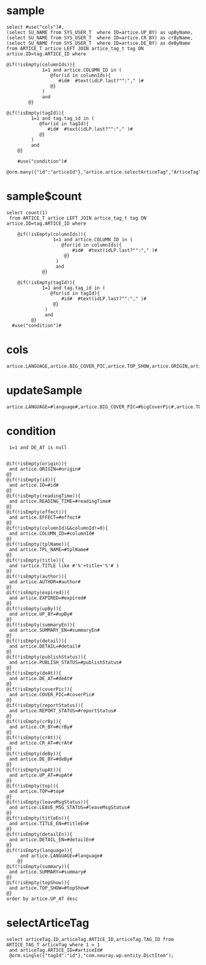 sample
===

	select #use("cols")#,
	(select SU_NAME from SYS_USER_T  where ID=artice.UP_BY) as upByName,
	(select SU_NAME from SYS_USER_T  where ID=artice.CR_BY) as crByName,
	(select SU_NAME from SYS_USER_T  where ID=artice.DE_BY) as deByName 
	from ARTICE_T artice LEFT JOIN artice_tag_t tag ON artice.ID=tag.ARTICE_ID where 
	
	@if(!isEmpty(columnIds)){
            	 1=1 and artice.COLUMN_ID in (
            	    @for(id in columnIds){
                       #id#  #text(idLP.last?"":"," )#
                    @}
                 )
                 and
            @}
	
	@if(!isEmpty(tagId)){
        	 1=1 and tag.tag_id in (
        	    @for(id in tagId){
                   #id#  #text(idLP.last?"":"," )#
                @}
             )
             and
        @}
        
        #use("condition")#
        @orm.many({"id":"articeId"},"artice.artice.selectArticeTag","ArticeTag");


sample$count
===
    select count(1) 
     from ARTICE_T artice LEFT JOIN artice_tag_t tag ON artice.ID=tag.ARTICE_ID where 
     	
     	@if(!isEmpty(columnIds)){
                 	 1=1 and artice.COLUMN_ID in (
                 	    @for(id in columnIds){
                            #id#  #text(idLP.last?"":"," )#
                         @}
                      )
                      and
                 @}
     	
     	@if(!isEmpty(tagId)){
             	 1=1 and tag.tag_id in (
             	    @for(id in tagId){
                        #id#  #text(idLP.last?"":"," )#
                     @}
                  )
                  and
             @}
      #use("condition")#

cols
===
	artice.LANGUAGE,artice.BIG_COVER_PIC,artice.TOP_SHOW,artice.ORIGIN,artice.ID,artice.READING_TIME,artice.EFFECT,artice.COLUMN_ID,artice.TPL_NAME,artice.TITLE,artice.AUTHOR,artice.EXPIRED,artice.UP_BY,artice.SUMMARY_EN,artice.DETAIL,artice.PUBLISH_STATUS,artice.DE_AT,artice.COVER_PIC,artice.REPORT_STATUS,artice.CR_BY,artice.CR_AT,artice.DE_BY,artice.UP_AT,artice.TOP,artice.LEAVE_MSG_STATUS,artice.TITLE_EN,artice.DETAIL_EN,artice.SUMMARY

updateSample
===

	artice.LANGUAGE=#language#,artice.BIG_COVER_PIC=#bigCoverPic#,artice.TOP_SHOW=#topShow#,artice.ORIGIN=#origin#,artice.ID=#id#,artice.READING_TIME=#readingTime#,artice.EFFECT=#effect#,artice.COLUMN_ID=#columnId#,artice.TPL_NAME=#tplName#,artice.TITLE=#title#,artice.AUTHOR=#author#,artice.EXPIRED=#expired#,artice.UP_BY=#upBy#,artice.SUMMARY_EN=#summaryEn#,artice.DETAIL=#detail#,artice.PUBLISH_STATUS=#publishStatus#,artice.DE_AT=#deAt#,artice.COVER_PIC=#coverPic#,artice.REPORT_STATUS=#reportStatus#,artice.CR_BY=#crBy#,artice.CR_AT=#crAt#,artice.DE_BY=#deBy#,artice.UP_AT=#upAt#,artice.TOP=#top#,artice.LEAVE_MSG_STATUS=#leaveMsgStatus#,artice.TITLE_EN=#titleEn#,artice.DETAIL_EN=#detailEn#,artice.SUMMARY=#summary#

condition
===

	 1=1 and DE_AT is null
	
	
	@if(!isEmpty(origin)){
     and artice.ORIGIN=#origin#
    @}
	@if(!isEmpty(id)){
	 and artice.ID=#id#
	@}
	@if(!isEmpty(readingTime)){
	 and artice.READING_TIME=#readingTime#
	@}
	@if(!isEmpty(effect)){
	 and artice.EFFECT=#effect#
	@}
	@if(!isEmpty(columnId)&&columnId!=0){
	 and artice.COLUMN_ID=#columnId#
	@}
	@if(!isEmpty(tplName)){
	 and artice.TPL_NAME=#tplName#
	@}
	@if(!isEmpty(title)){
	 and (artice.TITLE like #'%'+title+'%'# )
	@}
	@if(!isEmpty(author)){
	 and artice.AUTHOR=#author#
	@}
	@if(!isEmpty(expired)){
	 and artice.EXPIRED=#expired#
	@}
	@if(!isEmpty(upBy)){
	 and artice.UP_BY=#upBy#
	@}
	@if(!isEmpty(summaryEn)){
	 and artice.SUMMARY_EN=#summaryEn#
	@}
	@if(!isEmpty(detail)){
	 and artice.DETAIL=#detail#
	@}
	@if(!isEmpty(publishStatus)){
	 and artice.PUBLISH_STATUS=#publishStatus#
	@}
	@if(!isEmpty(deAt)){
	 and artice.DE_AT=#deAt#
	@}
	@if(!isEmpty(coverPic)){
	 and artice.COVER_PIC=#coverPic#
	@}
	@if(!isEmpty(reportStatus)){
	 and artice.REPORT_STATUS=#reportStatus#
	@}
	@if(!isEmpty(crBy)){
	 and artice.CR_BY=#crBy#
	@}
	@if(!isEmpty(crAt)){
	 and artice.CR_AT=#crAt#
	@}
	@if(!isEmpty(deBy)){
	 and artice.DE_BY=#deBy#
	@}
	@if(!isEmpty(upAt)){
	 and artice.UP_AT=#upAt#
	@}
	@if(!isEmpty(top)){
	 and artice.TOP=#top#
	@}
	@if(!isEmpty(leaveMsgStatus)){
	 and artice.LEAVE_MSG_STATUS=#leaveMsgStatus#
	@}
	@if(!isEmpty(titleEn)){
	 and artice.TITLE_EN=#titleEn#
	@}
	@if(!isEmpty(detailEn)){
	 and artice.DETAIL_EN=#detailEn#
	@}
	@if(!isEmpty(language)){
    	 and artice.LANGUAGE=#language#
    	@}
	@if(!isEmpty(summary)){
	 and artice.SUMMARY=#summary#
	@}
    @if(!isEmpty(topShow)){
	 and artice.TOP_SHOW=#topShow#
	@}
	order by artice.UP_AT desc

selectArticeTag
===
    select articeTag.ID,articeTag.ARTICE_ID,articeTag.TAG_ID from ARTICE_TAG_T articeTag where 1 = 1
     and articeTag.ARTICE_ID=#articeId#
     @orm.single({"tagId":"id"},"com.neuray.wp.entity.DictItem");


